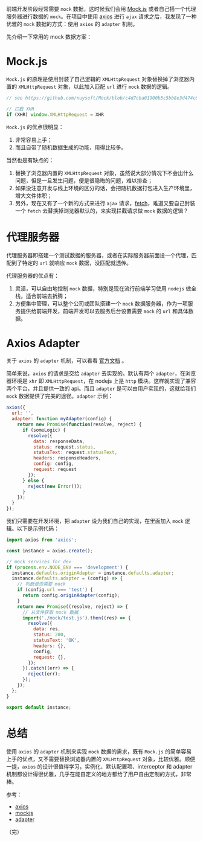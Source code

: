 <!--
{
  "id": "r1bZ8cdMQ",
  "title": "使用 axios 的 adapter 优雅地 mock 数据",
  "slug": "elegant-mock-using-axios-adapter",
  "comments": true,
  "createdAt": "2018-07-03 14:21:45",
  "publishedAt": "2018-07-03 14:21:45",
  "updatedAt": "2018-07-03 14:21:45",
  "categories": ["前端"],
  "tags": ["js"],
  "series": ""
}
-->

前端开发阶段经常需要 `mock` 数据，这时候我们会用 [Mock.js](http://mockjs.com/) 或者自己搭一个代理服务器进行数据的 `mock`。在项目中使用 [axios](https://github.com/axios/axios) 进行 `ajax` 请求之后，我发现了一种优雅的 `mock` 数据的方式：使用 `axios` 的 `adapter` 机制。

<!-- more -->

先介绍一下常用的 mock 数据方案：

# Mock.js

`Mock.js` 的原理是使用封装了自己逻辑的 `XMLHttpRequest` 对象替换掉了浏览器内置的 `XMLHttpRequest` 对象，以此加入匹配 `url` 进行 `mock` 数据的逻辑。

```javascript
// see https://github.com/nuysoft/Mock/blob/c4d7cba01900b5c5bb8e3d474c8f5d07810ab72e/src/mock.js#L57-L58

// 拦截 XHR
if (XHR) window.XMLHttpRequest = XHR
```

`Mock.js` 的优点很明显：

1. 非常容易上手；
2. 而且自带了随机数据生成的功能，用得比较多。

当然也是有缺点的：

1. 替换了浏览器内置的 `XMLHttpRequest` 对象，虽然说大部分情况下不会出什么问题，但是一旦发生问题，便是很隐晦的问题，难以排查；
2. 如果没注意开发与线上环境的区分的话，会把随机数据打包进入生产环境里，增大文件体积；
3. 另外，现在又有了一个新的方式来进行 `ajax` 请求，[fetch](https://developer.mozilla.org/en-US/docs/Web/API/Fetch_API)，难道又要自己封装一个 `fetch` 去替换掉浏览器默认的，来实现拦截请求做 `mock` 数据的逻辑？

# 代理服务器

代理服务器即搭建一个测试数据的服务器，或者在实际服务器前面设一个代理，匹配到了特定的 `url` 就响应 `mock` 数据，没匹配就透传。

代理服务器的优点有：

1. 灵活，可以自由地控制 `mock` 数据，特别是现在流行前端学习使用 `nodejs` 做全栈，适合前端去折腾；
2. 方便集中管理，可以整个公司或团队搭建一个 `mock` 数据服务器，作为一项服务提供给前端开发，前端开发可以去服务后台设置需要 `mock` 的 `url` 和具体数据。

# Axios Adapter

关于 `axios` 的 `adapter` 机制，可以看看 [官方文档](https://github.com/axios/axios/tree/master/lib/adapters) 。

简单来说，`axios` 的请求是交给 `adapter` 去实现的。默认有两个 `adapter`，在浏览器环境是 `xhr` 即 `XMLHttpRequest`，在 nodejs 上是 `http` 模块。这样就实现了兼容两个平台，并且提供一致的 api。而且 `adapter` 是可以由用户实现的，这就给我们 `mock` 数据提供了完美的途径。`adapter` 示例：

```javascript
axios({
  url: '',
  adapter: function myAdapter(config) {
    return new Promise(function(resolve, reject) {
      if (someLogic) {
        resolve({
          data: responseData,
          status: request.status,
          statusText: request.statusText,
          headers: responseHeaders,
          config: config,
          request: request
        });
      } else {
        reject(new Error());
      }
    });
  }
});
```

我们只需要在开发环境，把 `adapter` 设为我们自己的实现，在里面加入 `mock` 逻辑。以下是示例代码：

```javascript
import axios from 'axios';

const instance = axios.create();

// mock services for dev
if (process.env.NODE_ENV === 'development') {
  instance.defaults.originAdapter = instance.defaults.adapter;
  instance.defaults.adapter = (config) => {
    // 判断是否需要 mock
    if (config.url === 'test') {
      return config.originAdapter(config);
    }
    return new Promise((resolve, reject) => {
      // 从文件获取 mock 数据
      import('./mock/test.js').then((res) => {
        resolve({
          data: res,
          status: 200,
          statusText: 'OK',
          headers: {},
          config,
          request: {},
        });
      }).catch((err) => {
        reject(err);
      });
    });
  };
}

export default instance;
```

# 总结

使用 `axios` 的 `adapter` 机制来实现 `mock` 数据的需求，既有 `Mock.js` 的简单容易上手的优点，又不需要替换浏览器内置的 `XMLHttpRequest` 对象，比较优雅。顺便一提，`axios` 的设计很值得学习，实例化、默认配置项、interceptor 和 adapter 机制都设计得很优雅，几乎在能自定义的地方都给了用户自由定制的方式，非常棒。

参考：

* [axios](https://github.com/axios/axios)
* [mockjs](http://mockjs.com)
* [adapter](https://github.com/axios/axios/tree/master/lib/adapters)

（完）
